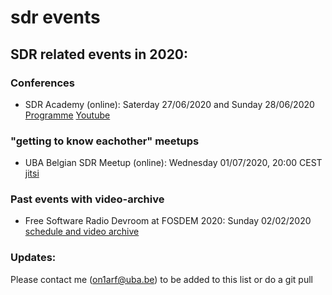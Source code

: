 # sdr events


## SDR related events in 2020:

### Conferences

* SDR Academy (online): Saterday 27/06/2020 and Sunday 28/06/2020
[Programme](http://https://2020.sdra.io/pages/programme.html)
[Youtube](https://youtube.sdra.io)


### "getting to know eachother" meetups

* UBA Belgian SDR Meetup (online): Wednesday 01/07/2020, 20:00 CEST
[jitsi](https://meet.jit.si/UBABelgianSDRMeetup)

### Past events with video-archive
* Free Software Radio Devroom at FOSDEM 2020: Sunday 02/02/2020
[schedule and video archive](https://fosdem.org/2020/schedule/track/free_software_radio/)


### Updates:
Please contact me (on1arf@uba.be) to be added to this list or do a git pull

